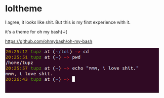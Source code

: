 # loltheme
I agree, it looks like shit. 
But this is my first experience with it.

it's a theme for oh my bash(↓)

https://github.com/ohmybash/oh-my-bash


![alt text](screenshot.png)
